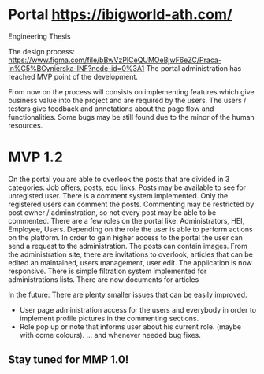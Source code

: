 # Portal https://ibigworld-ath.com/

Engineering Thesis

The design process:
https://www.figma.com/file/bBwVzPICeQUMOeBjwF6eZC/Praca-in%C5%BCynierska-INF?node-id=0%3A1
The portal administration has reached MVP point of the development.

From now on the process will consists on implementing features which give business value into the project and are required by the users.
The users / testers give feedback and annotations about the page flow and functionalities.
Some bugs may be still found due to the minor of the human resources.

# MVP 1.2
On the portal you are able to overlook the posts that are divided in 3 categories: Job offers, posts, edu links. Posts may be available to see for unregisted user.
There is a comment system implemented. Only the registered users can comment the posts. Commenting may be restricted by post owner / adminstration, so not every post may be able to be commented.
There are a few roles on the portal like: Administrators, HEI, Employee, Users. Depending on the role the user is able to perform actions on the platform.
In order to gain higher access to the portal the user can send a request to the administration.
The posts can contain images.
From the administration site, there are invitations to overlook, articles that can be edited an maintained, users management, user edit.
The application is now responsive.
There is simple filtration system implemented for administrations lists.
There are now documents for articles


In the future:
There are plenty smaller issues that can be easily improved.
- User page administration access for the users and everybody in order to implement profile pictures in the commenting sections.
- Role pop up or note that informs user about his current role. (maybe with come colours).
... and whenever needed bug fixes.

## Stay tuned for MMP 1.0!
